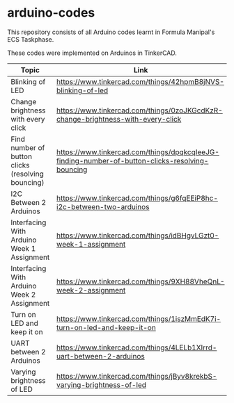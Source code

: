 # arduino-codes
This repository consists of all Arduino codes learnt in Formula Manipal's ECS Taskphase.

These codes were implemented on Arduinos in TinkerCAD.

Topic | Link
----- | ---------
Blinking of LED | https://www.tinkercad.com/things/42hpmB8jNVS-blinking-of-led
Change brightness with every click | https://www.tinkercad.com/things/0zoJKGcdKzR-change-brightness-with-every-click
Find number of button clicks (resolving bouncing) | https://www.tinkercad.com/things/dpqkcqIeeJG-finding-number-of-button-clicks-resolving-bouncing
I2C Between 2 Arduinos | https://www.tinkercad.com/things/g6fqEEiP8hc-i2c-between-two-arduinos
Interfacing With Arduino Week 1 Assignment | https://www.tinkercad.com/things/idBHgvLGzt0-week-1-assignment
Interfacing With Arduino Week 2 Assignment | https://www.tinkercad.com/things/9XH88VheQnL-week-2-assignment
Turn on LED and keep it on | https://www.tinkercad.com/things/1iszMmEdK7i-turn-on-led-and-keep-it-on
UART between 2 Arduinos | https://www.tinkercad.com/things/4LELb1XIrrd-uart-between-2-arduinos
Varying brightness of LED | https://www.tinkercad.com/things/jByv8krekbS-varying-brightness-of-led
